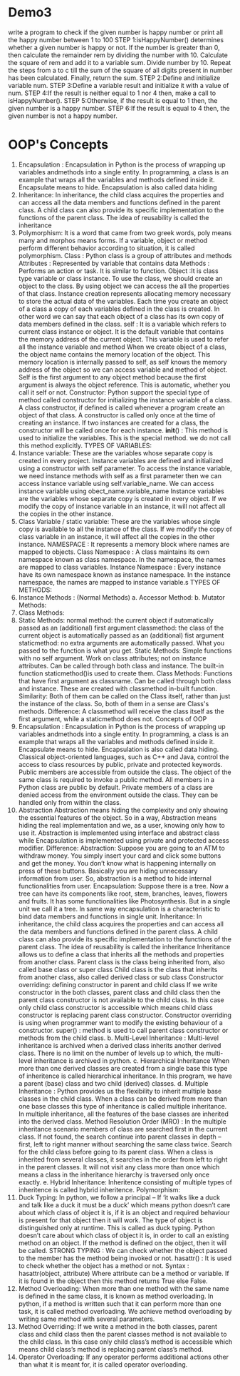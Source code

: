 # Demo3
write a program to check if the given number is happy number or print all the happy number between 1 to 100
STEP 1:isHappyNumber() determines whether a given number is happy or not.
If the number is greater than 0, then calculate the remainder rem by dividing the number with 10.
Calculate the square of rem and add it to a variable sum.
Divide number by 10.
Repeat the steps from a to c till the sum of the square of all digits present in number has been calculated.
Finally, return the sum.
STEP 2:Define and initialize variable num.
STEP 3:Define a variable result and initialize it with a value of num.
STEP 4:If the result is neither equal to 1 nor 4 then, make a call to isHappyNumber().
STEP 5:Otherwise, if the result is equal to 1 then, the given number is a happy number.
STEP 6:If the result is equal to 4 then, the given number is not a happy number.

# OOP's Concepts
1. Encapsulation : Encapsulation in Python is the process of wrapping up variables andmethods into a single 
entity. In programming, a class is an example that wraps all the variables and methods defined inside it.
Encapsulate means to hide. Encapsulation is also called data hiding
2. Inheritance: In inheritance, the child class acquires the properties and can access all the data members and functions defined in the 
parent class. A child class can also provide its specific implementation to the functions of the parent class.
The idea of reusability is called the inheritance
3. Polymorphism: It is a word that came from two greek words, poly means many and morphos means forms. If a variable, object or method perform different behavior according to situation, it is called polymorphism.
Class : Python class is a group of attributes and methods
Attributes : Represented by variable that contains data
Methods : Performs an action or task. It is similar to function.
Object :It is class type variable or class instance. To use the class, we should create an object to the class.
By using object we can access the all the properties of that class.
Instance creation represents allocating memory necessary to store the actual data of the variables.
Each time you create an object of a class a copy of each variables defined in the class is created.
In other word we can say that each object of a class has its own copy of data members defined in the class.
self : It is a variable which refers to current class instance or object.
It is the default variable that contains the memory address of the current object.
This variable is used to refer all the instance variable and method
When we create object of a class, the object name contains the memory location of the object.
This memory location is internally passed to self, as self knows the memory address of the object so we can access 
variable and method of object.
Self is the first argument to any object method because the first argument is always the object reference. This is 
automatic, whether you call it self or not.
Constructor: Python support the special type of method called constructor for initializing the instance variable of a 
class. A class constructor, if defined is called whenever a program create an object of that class.
A constructor is called only once at the time of creating an instance.
If two instances are created for a class, the constructor will be called once for each instance.
__init__() : This method is used to initialize the variables. This is the special method. we do not call this method 
explicitly.
TYPES OF VARIABLES:
1. Instance variable:
These are the variables whose separate copy is created in every project.
Instance variables are defined and initialized using a constructor with self parameter.
To access the instance variable, we need instance methods with self as a first parameter then we can access 
instance variable using self.variable_name.
We can access instance variable using obect_name.variable_name
Instance variables are the variables whose separate copy is created in every object.
If we modify the copy of instance variable in an instance, it will not affect all the copies in the other instance.
2. Class Variable / static variable:
These are the variables whose single copy is available to all the instance of the class.
If we modify the copy of class variable in an instance, it will affect all the copies in the other instance.
NAMESPACE : It represents a memory block where names are mapped to objects.
Class Namespace : A class maintains its own namespace known as class namespace. In the namespace, the names are 
mapped to class variables.
Instance Namespace : Every instance have its own namespace known as instance namespace. In the instance
namespace, the names are mapped to instance variable.s
TYPES OF METHODS:
1. Instance Methods : (Normal Methods)
a. Accessor Method:
b. Mutator Methods:
2. Class Methods:
3. Static Methods:
normal method: the current object if automatically passed as an (additional) first argument
classmethod: the class of the current object is automatically passed as an (additional) fist argument
staticmethod: no extra arguments are automatically passed. What you passed to the function is what you get.
Static Methods:
Simple functions with no self argument.
Work on class attributes; not on instance attributes.
Can be called through both class and instance.
The built-in function staticmethod()is used to create them.
Class Methods:
Functions that have first argument as classname.
Can be called through both class and instance.
These are created with classmethod in-built function.
Similarity: Both of them can be called on the Class itself, rather than just the instance of the class. So, both of 
them in a sense are Class's methods.
Difference: A classmethod will receive the class itself as the first argument, while a staticmethod does not.
Concepts of OOP
1. Encapsulation : Encapsulation in Python is the process of wrapping up variables andmethods into a single 
entity. In programming, a class is an example that wraps all the variables and methods defined inside it.
Encapsulate means to hide. Encapsulation is also called data hiding.
Classical object-oriented languages, such as C++ and Java, control the access to class resources by public, private and 
protected keywords. 
Public members are accessible from outside the class. The object of the same class is required to invoke a public 
method. All members in a Python class are public by default.
Private members of a class are denied access from the environment outside the class. They can be handled only from 
within the class.
2. Abstraction
Abstraction means hiding the complexity and only showing the essential features of the object. So in a way, 
Abstraction means hiding the real implementation and we, as a user, knowing only how to use it.
Abstraction is implemented using interface and abstract class while Encapsulation is implemented using private and 
protected access modifier.
Difference:
Abstraction: Suppose you are going to an ATM to withdraw money. You simply insert your card and click some buttons 
and get the money. You don’t know what is happening internally on press of these buttons. Basically you are hiding 
unnecessary information from user. So, abstraction is a method to hide internal functionalities from user.
Encapsulation: Suppose there is a tree. Now a tree can have its components like root, stem, branches, leaves, flowers 
and fruits. It has some functionalities like Photosynthesis. But in a single unit we call it a tree. In same way 
encapsulation is a characteristic to bind data members and functions in single unit.
Inheritance: 
In inheritance, the child class acquires the properties and can access all the data members and functions defined in the 
parent class. A child class can also provide its specific implementation to the functions of the parent class.
The idea of reusability is called the inheritance
Inheritance allows us to define a class that inherits all the methods and properties from another class.
Parent class is the class being inherited from, also called base class or super class
Child class is the class that inherits from another class, also called derived class or sub class
Constructor overriding: defining constructor in parent and child class
If we write constructor in the both classes, parent class and child class then the parent class constructor is not 
available to the child class.
In this case only child class constructor is accessible which means child class constructor is replacing parent 
class constructor.
Constructor overriding is using when programmer want to modify the existing behaviour of a constructor.
super() : method is used to call parent class constructor or methods from the child class.
b. Multi-Level Inheritance : Multi-level inheritance is archived when a derived class inherits another derived class. 
There is no limit on the number of levels up to which, the multi-level inheritance is archived in python.
c. Hierarchical Inheritance
When more than one derived classes are created from a single base this type of inheritence is called 
hierarchical inheritance. In this program, we have a parent (base) class and two child (derived) classes.
d. Multiple Inheritance : Python provides us the flexibility to inherit multiple base classes in the child class.
When a class can be derived from more than one base classes this type of inheritance is called multiple 
inheritance. In multiple inheritance, all the features of the base classes are inherited into the derived class.
Method Resolution Order (MRO) : In the multiple inheritance scenario members of class are searched first in 
the current class. If not found, the search continue into parent classes in depth – first, left to right manner 
without searching the same class twice. 
Search for the child class before going to its parent class.
When a class is inherited from several classes, it searches in the order from left to right in the parent classes.
It will not visit any class more than once which means a class in the inheritance hierarchy is traversed only once 
exactly.
e. Hybrid Inheritance: Inheritence consisting of multiple types of inheritence is called hybrid inheritence.
Polymorphism:
1. Duck Typing:
In python, we follow a principal – If ‘it walks like a duck and talk like a duck it must be a duck’ which means 
python doesn’t care about which class of object it is, if it is an object and required behaviour is present for 
that object then it will work. The type of object is distinguished only at runtime. This is called as duck 
typing.
Python doesn’t care about which class of object it is, in order to call an existing method on an object. If the 
method is defined on the object, then it will be called.
STRONG TYPING : 
We can check whether the object passed to the member has the method being invoked or not.
hasattr() : It is used to check whether the object has a method or not.
Syntax : hasattr(object, attribute)
Where attribute can be a method or variable. If it is found in the object then this method returns True else 
False.
2. Method Overloading:
When more than one method with the same name is defined in the same class, it is known as method 
overloading. In python, if a method is written such that it can perform more than one task, it is called 
method overloading. 
We achieve method overloading by writing same method with several parameters.
3. Method Overriding:
If we write a method in the both classes, parent class and child class then the parent classes method is not 
available to the child class.
In this case only child class’s method is accessible which means child class’s method is replacing parent 
class’s method.
4. Operator Overloading:
If any operator performs additional actions other than what it is meant for, it is called operator overloading.
